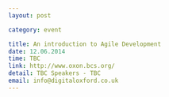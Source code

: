 ```yaml
---
layout: post

category: event

title: An introduction to Agile Development
date: 12.06.2014
time: TBC
link: http://www.oxon.bcs.org/
detail: TBC Speakers - TBC
email: info@digitaloxford.co.uk
---
```

